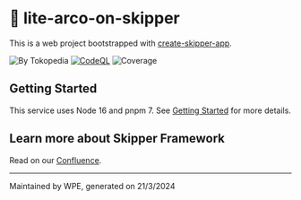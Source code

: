# 🐧 lite-arco-on-skipper

This is a web project bootstrapped with [create-skipper-app](https://github.com/tokopedia/skipper-web-framework/packages/1089406).

![By Tokopedia](https://img.shields.io/badge/WPE-Tokopedia-brightgreen.svg) [![CodeQL](https://github.com/tokopedia/tokopedia-lite-arco-on-skipper/actions/workflows/codeql-analysis.yml/badge.svg)](https://github.com/tokopedia/tokopedia-lite-arco-on-skipper/actions/workflows/codeql-analysis.yml)
![Coverage](https://img.shields.io/badge/coverage-10%25-brightgreen)

## Getting Started

This service uses Node 16 and pnpm 7. See [Getting Started](https://tokopedia.atlassian.net/l/cp/mTeQqDJP) for more details.

## Learn more about Skipper Framework

Read on our [Confluence](https://tokopedia.atlassian.net/wiki/spaces/PL/pages/1810076096/Skipper+-+Web+Framework).

---

Maintained by WPE, generated on 21/3/2024
